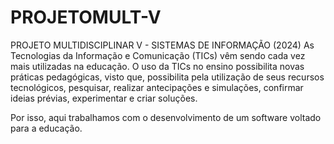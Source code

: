 # PROJETOMULT-V
PROJETO MULTIDISCIPLINAR V - SISTEMAS DE INFORMAÇÃO (2024)
As Tecnologias da Informação e Comunicação (TICs) vêm sendo cada vez mais utilizadas na 
educação. O uso da TICs no ensino possibilita novas práticas pedagógicas, visto que, possibilita 
pela utilização de seus recursos tecnológicos, pesquisar, realizar antecipações e simulações, 
confirmar ideias prévias, experimentar e criar soluções. 

Por isso, aqui trabalhamos com o desenvolvimento de um software voltado para a educação.
